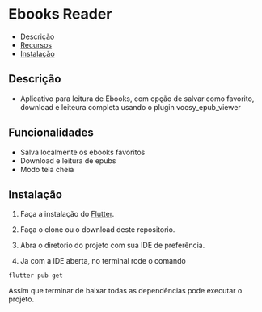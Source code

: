 # Ebooks Reader

- [Descrição](#Descrição)
- [Recursos](#Recursos)
- [Instalação](#Instalação)

## Descrição

-  Aplicativo para leitura de Ebooks, com opção de salvar como favorito, download e leiteura completa usando o plugin vocsy_epub_viewer

## Funcionalidades

- Salva localmente os ebooks favoritos
- Download e leitura de epubs
- Modo tela cheia


## Instalação

1. Faça a instalação do [Flutter](https://docs.flutter.dev/get-started/install).

2. Faça o clone ou o download deste repositorio.

3. Abra o diretorio do projeto com sua IDE de preferência.

4. Ja com a IDE aberta, no terminal rode o comando

```
flutter pub get
```

Assim que terminar de baixar todas as dependências pode executar o projeto. 

